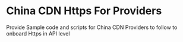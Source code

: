 # China CDN Https For Providers
Provide Sample code and scripts for China CDN Providers to follow to onboard Https in API level
